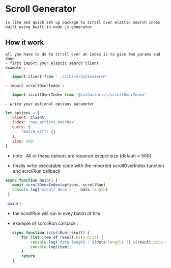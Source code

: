 # Scroll Generator
    is lite and quick set up package to scroll over elastic search index built using built in node js generator
## How it work
    all you have to do to scroll over an index is to give two params and done
    - first import your elastic search client 
    example :
 ```js
    import client from '../libs/elasticsearch'
 ```
    - import scrollOverIndex :
 ```js
    import scrollOverIndex from '@saidaitdriss/scrollOverIndex'
 ```

    - write your optional options parameter
 ```js
let options = {
    client: client,
    index: 'new_artists_matches',
    query: {
        "match_all": {}
    },
    size: 500,
}
 ```
 + note : All of these options are required exepct size (default = 500)

 - finally write executable code with the imported scrollOverIndex function and scrollRun callback
 ```js
 async function main() {
    await scrollOverIndex(options, scrollRun)
    console.log('scroll done : ', data.length)
  }

  main()
 ```
 - the scrollRun will run in evey batch of hits
 + example of scrollRun callback :
 ```js
    async function scrollRun(result) {
        for (let item of result.hits.hits) {
            console.log(`data length : ${data.length} || ${result.hits.total.value}`)
            console.log(item);
        }
        return
    }
 ```